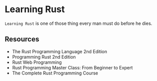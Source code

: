 # Learning Rust

`Learning Rust` is one of those thing every man must do before he dies.

## Resources

- The Rust Programming Language 2nd Edition
- Programming Rust 2nd Edition
- Rust Web Programming
- Rust Programming Master Class: From Beginner to Expert
- The Complete Rust Programming Course
